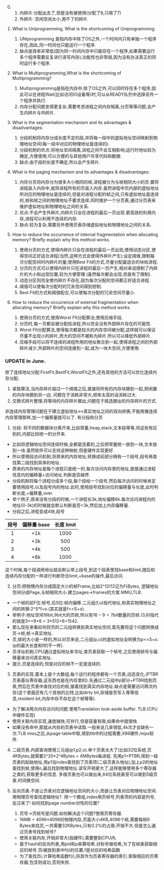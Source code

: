 <!--
 * @Github: https://github.com/Certseeds/CS302_OS
 * @Organization: SUSTech
 * @Author: nanoseeds
 * @Date: 2020-04-23 10:26:20
 * @LastEditors: nanoseeds
 * @LastEditTime: 2020-07-04 17:54:08
 * @License: CC-BY-NC-SA_V4_0 or any later version 
 -->
0. 
    1. 内碎片:分配出去了,但是没有被使用(分配了8,只用了7)
    2. 外碎片: 空闲空闲太小,用不了的碎片.
1. What is Uniprogramming, What is the shortcoming of Uniprogramming:
    1. UNiprogramming 是指内存中除了OS之外,一个时间内只有单独一个程序存在,因此,同一时间也只能运行一个程序.
    2. 缺点是效率非常低(因为同一时间内存中只能存在一个程序,如果需要运行多个程序需要反复进行读写内存),功能性也非常弱,因为没有办法真正的同时运行多个程序.

2. What is Multiprogramming,What is the shortcoming of Multiprogramming?
    1. Multiprogramming是指在内存中,除了OS之外,可以同时存在多个程序,因此可以在进程Wait(比如访问IO设备等)时,可以从READY队列中选择另外一个程序并执行.
    2. 内存分配问题变得更复杂,需要考虑进程之间内存隔离,分页等等问题,会产生内碎片与外碎片.

3. What is the segmentation mechanism and its advantages & disadvantages:
    1. 分段机制将内存分成长度不定的段,并将每一段中的虚拟地址空间映射到物理地址空间(每一段中对应的物理地址是连续的).
    2. 分段机制的优点:将地址空间隔离,进程之间不会互相影响;运行时地址较为确定,方便使用;可以方便的与其他用户共享代码和数据.
    3. 缺点:由于段的长度不确定,所以会产生碎片.

4. What is the paging mechanism and its advantages & disadvantages:
    1. 内存分页将内存分为很多大小相同的帧,进程被分为与帧相同大小的页.要将进程装入内存中,就将进程所有的页装入内存.虽然进程中页内部的虚拟地址所对应的物理地址是连续的,但是对进程分配的帧之间,只有虚拟地址是连续的,帧和帧之间的物理地址不要求连续.同时维护一个分页表,通过分页表来维护虚拟地址和物理地址之间的关系.
    2. 优点:不会产生外碎片,内碎片只会在进程的最后一页出现.更高效的利用内存,进程可以利用不连续的内存.
    3. 缺点:较为复杂,需要另外使用页表存储虚拟地址和物理地址之间的关系.

5. How to reduce the occurrence of internal fragmentation when allocating memory? Briefly explain why this method works.
    1. 使用分页的方式,使得内碎片只会在进程的最后一页出现;使用动态分区,使得空间正好适合进程(当然,这种方式会使得外碎片产生);设定阈值,限制每次分配空间时内碎片的量;使用Best Fit的方式,尽量分配最适合的块给进程.
    2. 分页的方式可以使得内碎片只在进程的最后一页产生,相对来说限制了内碎片的大小和出现位置,较为方便管理.(虽然每次都会出现,但是有了限制).
    3. 动态分区则完全使内碎片不存在,因为每次分配的空间都正好适合进程.
    4. 阈值可以使每次分配时的冗余空间得到控制.
    5. Best Fit的方式和阈值配合,可以使每次分配的冗余空间尽量小.
    
6. How to reduce the occurrence of external fragmentation when allocating memory? Briefly explain why this method works.
    1. 使用分页的方式;使用Worst FIt分配算法;使用压缩手段.
    2. 分页时,每一页都会被分配给进程,所以完全没有外部碎片存在的可能性.
    3. Worst FIt分配算法,使得每次都是较大的内存空间被分配,这样就可以保证尽量不出现小的碎片,而大的空间不被称为碎片.所以可以降低外部碎片.
    4. 压缩手段可以将不连续的进程所用的地址聚合到一起,使得进程之间的外部碎片减少,外部碎片的空间连接到一起,成为一块大空间,方便使用.

### UPDATE in June.

除了连续地址分配:FirstFit,BestFit,WorstFit之外,还有其他的方法可以优化连续内存分配.
1. 紧致算法,当内存碎片超过一个阈值之后,直接将所有的内存块挪到一起,把闲置的内存块挪到另一边.
   问题在于消耗非常大,频率太高的话消耗过大.
2. 交换式碎片整理,将等待的内存碎片挪出,问题在于挑选挪出的内存碎片的方式.

非连续内存管理问题在于建立虚拟地址<->真实地址之间的双向转换,不能再像连续内存管理那样,加一个偏移量就可以了.
有分段和分页
1. 分段: 将不同的数据块分离开来,比如常量,heap,stack,文本段等等,将这些有区别的,内部比较统一的分开来.
  + 比如将逻辑地址空间连续时候,全都是连着的,之后把常量统一放到一块,文本放到一块.虽然软件可以支持这种映射,但是硬件实现更好.
  + 所以使用段访问机制,将原来的内存地址,转换成前部分拥有一个段号,段号再查找第二段找到具体的地址.
  + 原来的内存地址是每个进程只是统一的,每次访问内存里的地址,直接通过进程信息内的偏移量+访问地址,判断是否越界.
  + 分段机制将每个进程分成多个段,每个段给一个段号,然后每次访问的时候肯定要使用段号,以及段号内的地址.此时,使用段号找到对应的偏移量与长度,此时判断长度,+偏移量,over.
  + 举个例子,原来没有分段的时候,一个进程长3k,地址偏移6k.每次访问进程内的地址(0-3k)的时候就会默认判断是否<3k,然后加上内存偏移量.
  + 分段之后,进程变成4块,段号 

  | 段号  | 偏移量 base | 长度 limit |
  | :---: | :---------: | :--------: |
  |   1   |     +1k     |    1000    |
  |   2   |     +3k     |    500     |
  |   3   |     +4k     |    500     |
  |   4   |     +6k     |    1000    |
  这个时候,每个段调用地址就会默认带上段号,到这个段表里找base和limit,随后和连续内存分配的一样进行判断符合limit,+base的操作,最后访问.

2. 分页:把物理内存分成固定大小的帧Frame,比如2^12(12记为F)Bytes, 逻辑地址空间分成Page,与帧相同大小.建立pages->frames的方案.MMU,TLB.
  + 一个帧的前F位:帧号,后S位:帧内偏移.二元组(f,o)指代地址,和真实物理地址之间的转换:2^S*f+o.(其实就是f<<S+o).
  + 举例子:地址空间16bit,9bit大的页帧,所以有$16-9=7bit$数量的页帧.(3,6)指代的就是3<<9+6 = 3*512+6=1542.
  + 那么现在来看如何将页的二元组转换到真实地址空间,首先要将这个问题转换成页->帧,帧->真实地址.
  + 页,帧的大小是一样的,所以对页来说,二元组(p,o)的虚拟地址会转换为p<<S+o.(p的最大长度和f的不一样).
  + 页寻址机制,CPU通过虚拟地址来寻址,查页表获取一个帧号,之后使用帧号与偏移量来访问真实地址.
  + 提示,页是连续的,但是对应的帧不一定是连续的.

3. 页表的实现.基本上是个大数组,每个运行的程序都有一个页表,动态变化,(PTBR页表基址寄存器,这东西也是在内存里的).先通过二元组中p部分+PTBR找到页表,然后在页表中查找对应的帧,接着找到真实内存地址.缺点是需要访问两次内存(这个里面还有几个其他的比特,比如dirty bit,存储是否写入等等信息,resident bit,内存中存不存在这个帧等等).
  + 为了解决两次内存访问的问题.使用Translation look-aside buffer. TLB.(CPU中硬件实现)
  + 使用关联内存实现,速度贼快,可并行,但是容量有限,如果命中就很快.
  + 如果没有命中,那就从内存的页表中读取.一般来说几率很低,4k次才会缺失一次.TLB miss之后,从page table中取,填到tlb中的过程需要,X86硬件,mips软件.

4. 二级页表.内部查询使用三元组(p1,p2,o).单个页表太大了(比如32位系统,页4KBytes,就需要2^20*2^4Bytes = 4MBytes每进程.
   先用p1+PTBR,得到一级页表的起始地址,用p1当index查找到了页表项(二级页表头地址),加上p2的地址查找到帧,使用o,最后找到物理地址.读写开销更大了,这样能够使用多个寄存器之类的,获取更多的信息.
   多维页表也可以做出来,64位系统甚至可以做到5级页表.时间换空间.

5. 反向页表.不是让页表对应逻辑地址空间的大小,而是让页表对应物理地址空间.用物理页号查找逻辑地址?.
   用一个数组,index用页帧号,列表项的内容是列号,反过来了!
   如何找到page number对性的位置?
   1. 页号->页帧号是问题.如何解决这个问题?使用页寄存器.
   + 16MB = 4096*4096的物理内存,页面大小4KB,4096个帧,需要每帧8 Bytes来找页,一共需要32KBytes,只有0.2%的占用.开销不大.但是怎么通过页表号找到帧号?
   + 使用关联内存,开销非常大(指硬件),需要整到CPU内.
   + 基于hash的反向列表,用pid和p来算哈希.对标号做哈希,为了在帧表获取相应的帧号.页i被放到表中f(i)的位置,f是对应的哈希函数
   + 为了查找页i,计算哈希函数f(i),将其作为页表寄存器的索引.索取相应的页寄存器,包含则成功,否则失败.